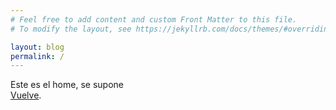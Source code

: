 ```yaml
---
# Feel free to add content and custom Front Matter to this file.
# To modify the layout, see https://jekyllrb.com/docs/themes/#overriding-theme-defaults

layout: blog
permalink: /
---
```

Este es el home, se supone <br>
<a href="/blog/">Vuelve</a>. 